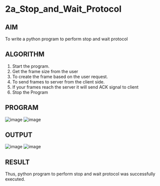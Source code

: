 # 2a_Stop_and_Wait_Protocol
## AIM 
To write a python program to perform stop and wait protocol
## ALGORITHM
1. Start the program.
2. Get the frame size from the user
3. To create the frame based on the user request.
4. To send frames to server from the client side.
5. If your frames reach the server it will send ACK signal to client
6. Stop the Program
## PROGRAM
 ![image](https://github.com/Deepikasuresh05/2a_Stop_and_Wait_Protocol/assets/148514509/10c2b1ec-717b-4727-bc01-66e5101531ca)
 ![image](https://github.com/Deepikasuresh05/2a_Stop_and_Wait_Protocol/assets/148514509/d57955bd-57ab-40c5-b437-0ed9f8558f90)


## OUTPUT
![image](https://github.com/Deepikasuresh05/2a_Stop_and_Wait_Protocol/assets/148514509/20078c89-1603-4cee-82de-daff542f70c2)
![image](https://github.com/Deepikasuresh05/2a_Stop_and_Wait_Protocol/assets/148514509/afc0767f-6aeb-4738-8bc5-d5e77843b873)


## RESULT
Thus, python program to perform stop and wait protocol was successfully executed.
